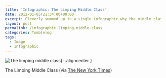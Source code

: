 ```yaml
---
title: 'Infographic: The Limping Middle Class'
date: 2012-01-05T21:34:00+00:00
excerpt: Cleverly summed up in a single infographic why the middle class is missing out.
layout: post
permalink: /infographic-limping-middle-class
categories: Tumblelog
tags:
  - Image
  - Infographic
---
```

![The limping middle class](https://static01.nyt.com/images/2011/09/04/opinion/04reich-graphic/04reich-graphic-popup.jpg "The limping middle class"){: .aligncenter }

The Limping Middle Class (via [The New York Times](https://www.nytimes.com/2011/09/04/opinion/sunday/jobs-will-follow-a-strengthening-of-the-middle-class.html?_r=2&pagewanted=all))